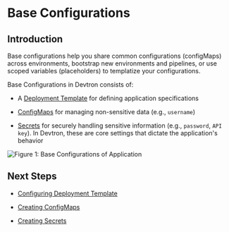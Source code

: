 # Base Configurations

## Introduction

Base configurations help you share common configurations (configMaps) across environments, bootstrap new environments and pipelines, or use scoped variables (placeholders) to templatize your configurations. 

Base Configurations in Devtron consists of: 

* A [Deployment Template](../../../reference/glossary.md#base-deployment-template) for defining application specifications

* [ConfigMaps](../../../reference/glossary.md#configmaps) for managing non-sensitive data (e.g., `username`)

* [Secrets](../../../reference/glossary.md#secrets) for securely handling sensitive information (e.g., `password`, `API key`). In Devtron, these are core settings that dictate the application's behavior

![Figure 1: Base Configurations of Application](https://devtron-public-asset.s3.us-east-2.amazonaws.com/images/creating-application/deployment-template/base-config-main.jpg)

## Next Steps

* [Configuring Deployment Template](deployment-template.md) 

* [Creating ConfigMaps](config-maps.md) 

* [Creating Secrets](secrets.md) 